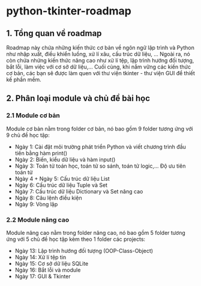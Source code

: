 # python-tkinter-roadmap

## 1. Tổng quan về roadmap 

Roadmap này chứa những kiến thức cơ bản về ngôn ngữ lập trình và Python như nhập xuất, điều khiển luồng, xử lí xâu, cấu trúc dữ liệu, ... Ngoài ra, nó còn chứa nhứng kiến thức nâng cao như xử lí tệp, lập trình hướng đối tượng, bắt lỗi, làm việc với cơ sở dữ liệu,... Cuối cùng, khi nắm vững các kiến thức cơ bản, các bạn sẽ được làm quen với thư viện tkinter - thư viện GUI để thiết kế phần mềm. 

## 2. Phân loại module và chủ đề bài học

  ### 2.1 Module cơ bản 
  Module cơ bản nằm trong folder cơ bản, nó bao gồm 9 folder tương ứng với 9 chủ đề học tập: 
  - Ngày 1: Cài đặt môi trường phát triển Python và viết chương trình đầu tiên bằng hàm print()
  - Ngày 2: Biến, kiểu dữ liệu và hàm input()
  - Ngày 3: Toán tử toán học, toán tử so sánh, toán tử logic,... Độ ưu tiên toán tử
  - Ngày 4 + Ngày 5: Cấu trúc dữ liệu List
  - Ngày 6: Cấu trúc dữ liệu Tuple và Set
  - Ngày 7: Cấu trúc dữ liệu Dictionary và Set nâng cao
  - Ngày 8: Câu lệnh điều kiện
  - Ngày 9: Vòng lặp 
  
  ### 2.2 Module nâng cao 
  Module nâng cao nằm trong folder nâng cao, nó bao gồm 5 folder tương ứng với 5 chủ đề học tập kèm theo 1 folder các projects: 
  - Ngày 13: Lập trình hướng đối tượng (OOP-Class-Object)
  - Ngày 14: Xử lí tệp tin
  - Ngày 15: Cơ sở dữ liệu SQLite
  - Ngày 16: Bắt lỗi và module
  - Ngày 17: GUI & Tkinter

